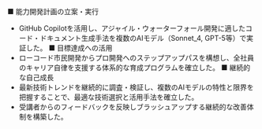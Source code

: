 ■ 能力開発計画の立案・実行
- GitHub Copilotを活用し、アジャイル・ウォーターフォール開発に適したコード・ドキュメント生成手法を複数のAIモデル（Sonnet_4, GPT-5等）で実証した。
■ 目標達成への活用
- ローコード市民開発からプロ開発へのステップアップパスを構想し、全社員のキャリア自律を支援する体系的な育成プログラムを確立した。
■ 継続的な自己成長
- 最新技術トレンドを継続的に調査・検証し、複数のAIモデルの特性と限界を把握することで、最適な技術選択と活用手法を確立した。
- 受講者からのフィードバックを反映しブラッシュアップする継続的な改善体制を構築した。